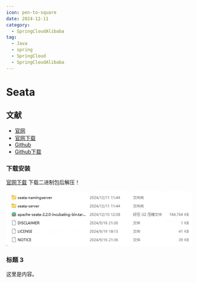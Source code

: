 ```yaml
---
icon: pen-to-square
date: 2024-12-11
category:
  - SpringCloudAlibaba
tag:
  - Java
  - spring
  - SpringCloud
  - SpringCloudAlibaba
---
```


# Seata

## 文献
- [官网](https://seata.apache.org/zh-cn/)
- [官网下载](https://seata.apache.org/zh-cn/unversioned/download/seata-server)
- [Github](https://github.com/apache/incubator-seata)
- [Github下载](https://github.com/apache/incubator-seata/releases)


### 下载安装
[官网下载](https://seata.apache.org/zh-cn/unversioned/download/seata-server)
下载二进制包后解压！

![解压后文件](/assets/images/seata1.jpg)


### 标题 3

这里是内容。
